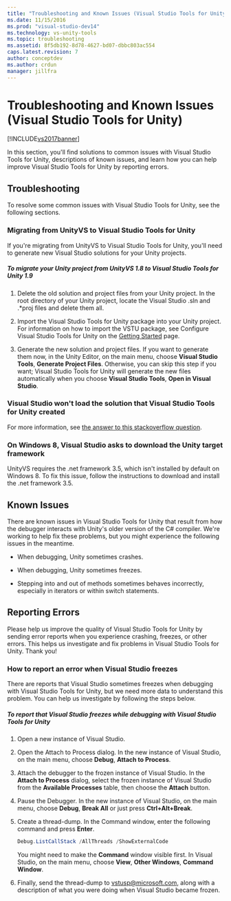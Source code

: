 ```yaml
---
title: "Troubleshooting and Known Issues (Visual Studio Tools for Unity) | Microsoft Docs"
ms.date: 11/15/2016
ms.prod: "visual-studio-dev14"
ms.technology: vs-unity-tools
ms.topic: troubleshooting
ms.assetid: 8f5db192-8d78-4627-bd07-dbbc803ac554
caps.latest.revision: 7
author: conceptdev
ms.author: crdun
manager: jillfra
---
```

# Troubleshooting and Known Issues (Visual Studio Tools for Unity)
[!INCLUDE[vs2017banner](../includes/vs2017banner.md)]

In this section, you'll find solutions to common issues with Visual Studio Tools for Unity, descriptions of known issues, and learn how you can help improve Visual Studio Tools for Unity by reporting errors.  
  
## Troubleshooting  
 To resolve some common issues with Visual Studio Tools for Unity, see the following sections.  
  
### Migrating from UnityVS to Visual Studio Tools for Unity  
 If you're migrating from UnityVS to Visual Studio Tools for Unity, you'll need to generate new Visual Studio solutions for your Unity projects.  
  
##### To migrate your Unity project from UnityVS 1.8 to Visual Studio Tools for Unity 1.9  
  
1. Delete the old solution and project files from your Unity project. In the root directory of your Unity project, locate the Visual Studio .sln and .*proj files and delete them all.  
  
2. Import the Visual Studio Tools for Unity package into your Unity project. For information on how to import the VSTU package, see Configure Visual Studio Tools for Unity on the [Getting Started](../cross-platform/getting-started-with-visual-studio-tools-for-unity.md) page.  
  
3. Generate the new solution and project files. If you want to generate them now, in the Unity Editor, on the main menu, choose **Visual Studio Tools**, **Generate Project Files**. Otherwise, you can skip this step if you want; Visual Studio Tools for Unity will generate the new files automatically when you choose **Visual Studio Tools**, **Open in Visual Studio**.  
  
### Visual Studio won't load the solution that Visual Studio Tools for Unity created  
 For more information, see [the answer to this stackoverflow question](http://stackoverflow.com/a/24035907/36702).  
  
### On Windows 8, Visual Studio asks to download the Unity target framework  
 UnityVS requires the .net framework 3.5, which isn't installed by default on Windows 8. To fix this issue, follow the instructions to download and install the .net framework 3.5.  
  
## Known Issues  
 There are known issues in Visual Studio Tools for Unity that result from how the debugger interacts with Unity's older version of the C# compiler. We're working to help fix these problems, but you might experience the following issues in the meantime.  
  
- When debugging, Unity sometimes crashes.  
  
- When debugging, Unity sometimes freezes.  
  
- Stepping into and out of methods sometimes behaves incorrectly, especially in iterators or within switch statements.  
  
## Reporting Errors  
 Please help us improve the quality of Visual Studio Tools for Unity by sending error reports when you experience crashing, freezes, or other errors. This helps us investigate and fix problems in Visual Studio Tools for Unity. Thank you!  
  
### How to report an error when Visual Studio freezes  
 There are reports that Visual Studio sometimes freezes when debugging with Visual Studio Tools for Unity, but we need more data to understand this problem. You can help us investigate by following the steps below.  
  
##### To report that Visual Studio freezes while debugging with Visual Studio Tools for Unity  
  
1. Open a new instance of Visual Studio.  
  
2. Open the Attach to Process dialog. In the new instance of Visual Studio, on the main menu, choose **Debug**, **Attach to Process**.  
  
3. Attach the debugger to the frozen instance of Visual Studio. In the **Attach to Process** dialog, select the frozen instance of Visual Studio from the **Available Processes** table, then choose the **Attach** button.  
  
4. Pause the Debugger. In the new instance of Visual Studio, on the main menu, choose **Debug**, **Break All** or just press **Ctrl+Alt+Break**.  
  
5. Create a thread-dump. In the Command window, enter the following command and press **Enter**.  
  
   ```powershell  
   Debug.ListCallStack /AllThreads /ShowExternalCode  
   ```  
  
    You might need to make the **Command** window visible first. In Visual Studio, on the main menu, choose **View**, **Other Windows**, **Command Window**.  
  
6. Finally, send the thread-dump to [vstusp@microsoft.com](mailto:vstusp@microsoft.com), along with a description of what you were doing when Visual Studio became frozen.
